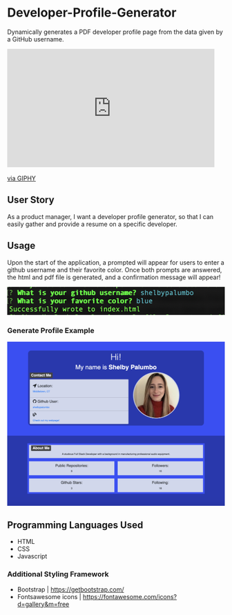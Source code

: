 # Developer-Profile-Generator
Dynamically generates a PDF developer profile page from the data given by a GitHub username.

<iframe src="https://giphy.com/embed/kyjIZtsQvonTzAlE5Y" width="480" height="274" frameBorder="0" class="giphy-embed" allowFullScreen></iframe><p><a href="https://giphy.com/gifs/kyjIZtsQvonTzAlE5Y">via GIPHY</a></p>

## User Story
As a product manager, I want a developer profile generator, so that I can easily gather and provide a resume on a specific developer.

## Usage
Upon the start of the application, a prompted will appear for users to enter a github username and their favorite color. Once both prompts are answered, the html and pdf file is generated, and a confirmation message will appear!

![Prompt Message](prompt.png)

### Generate Profile Example
![Dev Profile](profileImg.png)

## Programming Languages Used
* HTML
* CSS
* Javascript

### Additional Styling Framework 
* Bootstrap | https://getbootstrap.com/
* Fontsawesome icons | https://fontawesome.com/icons?d=gallery&m=free
